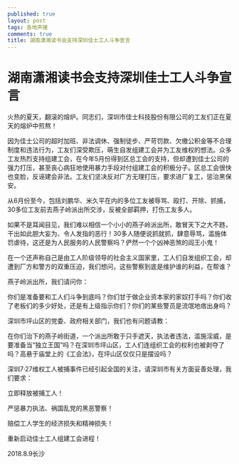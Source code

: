 ```yaml
---
published: true
layout: post
tags: 各地声援
comments: true
title: 湖南潇湘读书会支持深圳佳士工人斗争宣言
---
```


# 湖南潇湘读书会支持深圳佳士工人斗争宣言

火热的夏天，翻滚的熔炉。同志们，深圳市佳士科技股份有限公司的工友们正在夏天的熔炉中煎熬！

因为佳士公司的超时加班、非法调休、强制徒步、严苛罚款、欠缴公积金等不合理制度和违法行为，工友们深受欺压，萌生自发组建工会并为工友维权的想法。众多工友热烈支持组建工会，在今年5月份得到区总工会的支持，但却遭到佳士公司的强力打压，甚至丧心病狂地使用暴力手段对付组建工会的积极分子。区总工会很快也变脸，反诬建会非法。工友们坚决反对厂方无理打压，要求进厂复工，惩治黑保安。

从6月份至今，包括刘鹏华、米久平在内的多位工友被辱骂、殴打、开除、抓捕，30多位工友前去燕子岭派出所交涉，反被全部羁押，打伤工友多人。

如果不是耳闻目见，我们难以相信一个小小的燕子岭派出所，敢冒天下之大不韪，干出如此胆大妄为、令人发指的恶行！30多人随便说抓就抓，肆意辱骂，滥施体罚虐待，这还是为人民服务的人民警察吗？俨然一个个凶神恶煞的阎王小鬼！

在一个还声称自己是由工人阶级领导的社会主义国家里，工人们自发组织工会，却遭到厂方和警方的双重压迫，我们想问，这些警察到底是维护谁的利益，在帮谁？

燕子岭派出所，我们请问你：

你们是准备要和工人们斗争到底吗？你们甘于做企业资本家的家奴打手吗？你们收了老板们的多少好处，还是有上级指示你们？你们的某些警员是流氓地痞出身吗？

深圳市坪山区的党委、政府相关部门，我们也有问题请教：

在你们治下的燕子岭街道，一个派出所敢于只手遮天，执法者违法，滥施淫威，是要准备当“独立王国”吗？在深圳市坪山区，工人们连组织工会的权利也被剥夺了吗？高悬于庙堂上的《工会法》，在坪山区仅仅只是摆设吗？

深圳7·27维权工人被捕事件已经引起全国的关注，请深圳市有关方面妥善处理，我们要求：

立即释放被捕工人！

严惩暴力执法、祸国乱党的黑恶警察！

赔偿工人学生的经济损失和精神损失！

重新启动佳士工人组建工会进程！

2018.8.9长沙
